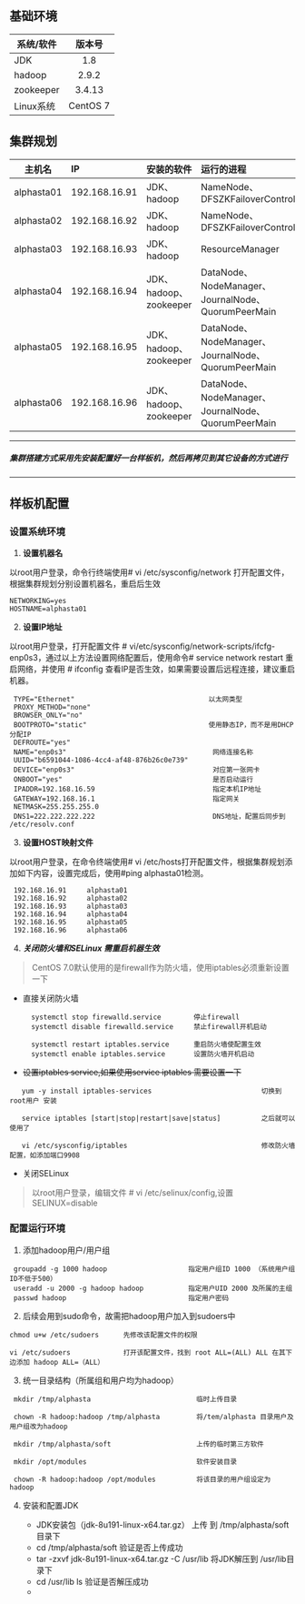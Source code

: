 ## 基础环境

系统/软件 | 版本号
-|:-:
JDK | 1.8 
hadoop | 2.9.2
zookeeper | 3.4.13
Linux系统 | CentOS 7

## 集群规划

主机名|IP |安装的软件|运行的进程
-|:-|:-|:-
alphasta01|192.168.16.91|JDK、hadoop|NameNode、DFSZKFailoverController
alphasta02|192.168.16.92|JDK、hadoop|NameNode、DFSZKFailoverController
alphasta03|192.168.16.93|JDK、hadoop|ResourceManager
alphasta04|192.168.16.94|JDK、hadoop、zookeeper|DataNode、NodeManager、JournalNode、QuorumPeerMain
alphasta05|192.168.16.95|JDK、hadoop、zookeeper|DataNode、NodeManager、JournalNode、QuorumPeerMain
alphasta06|192.168.16.96|JDK、hadoop、zookeeper|DataNode、NodeManager、JournalNode、QuorumPeerMain

***
##### 集群搭建方式采用先安装配置好一台样板机，然后再拷贝到其它设备的方式进行
*** 

## 样板机配置

### 设置系统环境

1.   **设置机器名**

   以root用户登录，命令行终端使用# vi /etc/sysconfig/network 打开配置文件，根据集群规划分别设置机器名，重启后生效

```
NETWORKING=yes
HOSTNAME=alphasta01
```

2.   **设置IP地址**

   以root用户登录，打开配置文件 # vi/etc/sysconfig/network-scripts/ifcfg-enp0s3，通过以上方法设置网络配置后，使用命令# service network restart 重启网络，并使用 # ifconfig 查看IP是否生效，如果需要设置后远程连接，建议重启机器。

```
 TYPE="Ethernet"                                 以太网类型
 PROXY_METHOD="none"
 BROWSER_ONLY="no"
 BOOTPROTO="static"                              使用静态IP，而不是用DHCP分配IP
 DEFROUTE="yes"
 NAME="enp0s3"                                    网络连接名称
 UUID="b6591044-1086-4cc4-af48-876b26c0e739"
 DEVICE="enp0s3"                                  对应第一张网卡
 ONBOOT="yes"                                     是否启动运行
 IPADDR=192.168.16.59                             指定本机IP地址
 GATEWAY=192.168.16.1                             指定网关
 NETMASK=255.255.255.0                            
 DNS1=222.222.222.222                             DNS地址，配置后同步到 /etc/resolv.conf
```

3.  **设置HOST映射文件**

   以root用户登录，在命令终端使用# vi /etc/hosts打开配置文件，根据集群规划添加如下内容，设置完成后，使用#ping alphasta01检测。

```   
 192.168.16.91     alphasta01
 192.168.16.92     alphasta02
 192.168.16.93     alphasta03
 192.168.16.94     alphasta04
 192.168.16.95     alphasta05 
 192.168.16.96     alphasta06 
```
4. ***关闭防火墙和SELinux 需重启机器生效***
 
  > CentOS 7.0默认使用的是firewall作为防火墙，使用iptables必须重新设置一下

  - 直接关闭防火墙
    ```
      systemctl stop firewalld.service        停止firewall
      systemctl disable firewalld.service     禁止firewall开机启动

      systemctl restart iptables.service      重启防火墙使配置生效
      systemctl enable iptables.service       设置防火墙开机启动
    ```
   - ~~设置iptables service,如果使用service iptables 需要设置一下~~
 
   ```
      yum -y install iptables-services                           切换到root用户 安装

      service iptables [start|stop|restart|save|status]          之后就可以使用了

      vi /etc/sysconfig/iptables                                 修改防火墙配置，如添加端口9908
   ```


   - 关闭SELinux

  > 以root用户登录，编辑文件 # vi /etc/selinux/config,设置SELINUX=disable
     

### 配置运行环境

 1. 添加hadoop用户/用户组
```
 groupadd -g 1000 hadoop                    指定用户组ID 1000 （系统用户组ID不低于500）
 useradd -u 2000 -g hadoop hadoop           指定用户UID 2000 及所属的主组
 passwd hadoop                              指定用户密码
```

2. 后续会用到sudo命令，故需把hadoop用户加入到sudoers中

```
chmod u+w /etc/sudoers      先修改该配置文件的权限

vi /etc/sudoers             打开该配置文件，找到 root ALL=(ALL) ALL 在其下边添加 hadoop ALL=（ALL）

```

3. 统一目录结构（所属组和用户均为hadoop）

```
 mkdir /tmp/alphasta                          临时上传目录

 chown -R hadoop:hadoop /tmp/alphasta         将/tem/alphasta 目录用户及用户组改为hadoop

 mkdir /tmp/alphasta/soft                     上传的临时第三方软件

 mkdir /opt/modules                           软件安装目录

 chown -R hadoop:hadoop /opt/modules          将该目录的用户组设定为 hadoop
```

4. 安装和配置JDK

   - JDK安装包（jdk-8u191-linux-x64.tar.gz）              上传 到 /tmp/alphasta/soft目录下
   - cd /tmp/alphasta/soft                               验证是否上传成功
   - tar -zxvf jdk-8u191-linux-x64.tar.gz -C /usr/lib    将JDK解压到 /usr/lib目录下
   - cd /usr/lib      ls                                 验证是否解压成功
   - 
